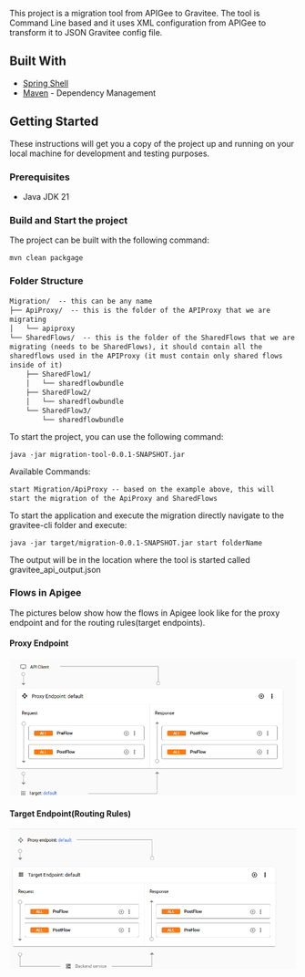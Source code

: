 This project is a migration tool from APIGee to Gravitee.
The tool is Command Line based and it uses XML configuration from APIGee to transform it to JSON Gravitee config file.

## Built With

* [Spring Shell](https://spring.io/projects/spring-shell)
* [Maven](https://maven.apache.org/) - Dependency Management

## Getting Started

These instructions will get you a copy of the project up and running on your local machine for development and testing
purposes.

### Prerequisites

* Java JDK 21

### Build and Start the project

The project can be built with the following command:

```
mvn clean packgage
```
 
### Folder Structure
```
Migration/  -- this can be any name
├── ApiProxy/  -- this is the folder of the APIProxy that we are migrating
│   └── apiproxy
└── SharedFlows/  -- this is the folder of the SharedFlows that we are migrating (needs to be SharedFlows), it should contain all the sharedflows used in the APIProxy (it must contain only shared flows inside of it)
    ├── SharedFlow1/
    │   └── sharedflowbundle
    ├── SharedFlow2/
    │   └── sharedflowbundle
    └── SharedFlow3/
        └── sharedflowbundle
```
To start the project, you can use the following command:

```
java -jar migration-tool-0.0.1-SNAPSHOT.jar
```

Available Commands:

```
start Migration/ApiProxy -- based on the example above, this will start the migration of the ApiProxy and SharedFlows
```

To start the application and execute the migration directly navigate to the gravitee-cli folder and execute:

```
java -jar target/migration-0.0.1-SNAPSHOT.jar start folderName
```

The output will be in the location where the tool is started called gravitee_api_output.json

### Flows in Apigee

The pictures below show how the flows in Apigee look like for the proxy endpoint and for the routing rules(target endpoints).

#### Proxy Endpoint
![Alt text](images/apigee-flows.png)

#### Target Endpoint(Routing Rules)
![Alt text](images/apigee-target-endpoint.png)

